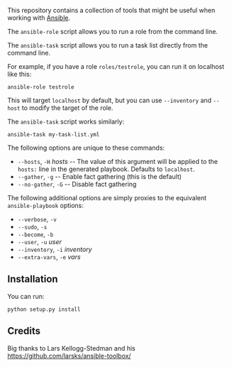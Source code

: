This repository contains a collection of tools that might be useful when
working with [Ansible][].

The `ansible-role` script allows you to run a role from the command line.

The `ansible-task` script allows you to run a task list directly from
the command line.

For example, if you have a role `roles/testrole`, you can run it on
localhost like this:

    ansible-role testrole

This will target `localhost` by default, but you can use `--inventory`
and `--host` to modify the target of the role.

The `ansible-task` script works similarly:

    ansible-task my-task-list.yml

The following options are unique to these commands:

- `--hosts`, `-H` *hosts*  -- The value of this argument will be applied
  to the `hosts:` line in the generated playbook.  Defaults to
  `localhost`.
- `--gather`, `-g` -- Enable fact gathering (this is the default)
- `--no-gather`, `-G` -- Disable fact gathering

The following additional options are simply proxies to the equivalent
`ansible-playbook` options:

- `--verbose`, `-v`
- `--sudo`, `-s`
- `--become`, `-b`
- `--user`, `-u` *user*
- `--inventory`, `-i` *inventory*
- `--extra-vars`, `-e` *vars*

## Installation

You can run:

    python setup.py install

## Credits

Big thanks to Lars Kellogg-Stedman and his https://github.com/larsks/ansible-toolbox/

[ansible]: http://ansible.com/

